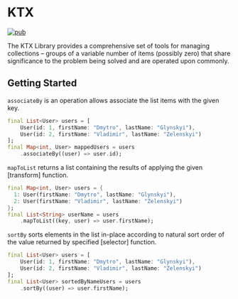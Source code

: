 # KTX

[![pub](https://img.shields.io/pub/v/ktx)](https://pub.dartlang.org/packages/ktx)

The KTX Library provides a comprehensive set of tools for managing collections – groups of a variable number of items (possibly zero)
that share significance to the problem being solved and are operated upon commonly.

## Getting Started

`associateBy` is an operation allows associate the list items with the given key.

```Dart
final List<User> users = [
    User(id: 1, firstName: "Dmytro", lastName: "Glynskyi"),
    User(id: 2, firstName: "Vladimir", lastName: "Zelenskyi")
];
final Map<int, User> mappedUsers = users
    .associateBy((user) => user.id);
```

`mapToList` returns a list containing the results of applying the given [transform] function.

```Dart
final Map<int, User> users = {
  1: User(firstName: "Dmytro", lastName: "Glynskyi"),
  2: User(firstName: "Vladimir", lastName: "Zelenskyi")
};
final List<String> userName = users
    .mapToList((key, user) => user.firstName);
```

`sortBy` sorts elements in the list in-place according to natural sort order of the value returned by specified [selector] function.

```Dart
final List<User> users = [
    User(id: 1, firstName: "Dmytro", lastName: "Glynskyi"),
    User(id: 2, firstName: "Vladimir", lastName: "Zelenskyi")
];
final List<User> sortedByNameUsers = users
    .sortBy((user) => user.firstName);
```